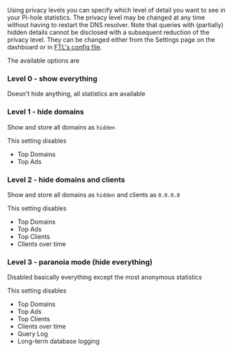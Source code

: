 Using privacy levels you can specify which level of detail you want to see in your Pi-hole statistics. The privacy level may be changed at any time without having to restart the DNS resolver. Note that queries with (partially) hidden details cannot be disclosed with a subsequent reduction of the privacy level. They can be changed either from the Settings page on the dashboard or in [FTL's config file](configfile.md).

The available options are

### Level 0 - show everything
Doesn't hide anything, all statistics are available

### Level 1 - hide domains
Show and store all domains as `hidden`

This setting disables

- Top Domains
- Top Ads

### Level 2 - hide domains and clients
Show and store all domains as `hidden` and clients as `0.0.0.0`

This setting disables

- Top Domains
- Top Ads
- Top Clients
- Clients over time

### Level 3 - paranoia mode (hide everything)
Disabled basically everything except the most anonymous statistics

This setting disables

- Top Domains
- Top Ads
- Top Clients
- Clients over time
- Query Log
- Long-term database logging

